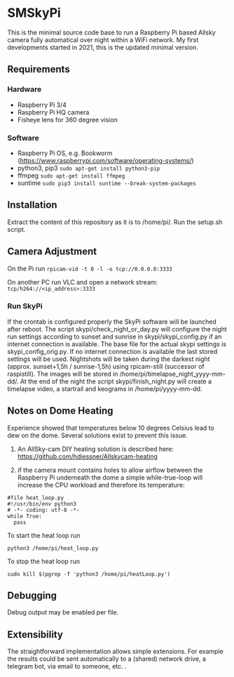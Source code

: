 # SMSkyPi
This is the minimal source code base to run a Raspberry Pi based Allsky camera fully automatical over night within a WiFi network. My first developments started in 2021, this is the updated minimal version.

## Requirements
### Hardware
- Raspberry Pi 3/4
- Raspberry Pi HQ camera
- Fisheye lens for 360 degree vision

### Software
- Raspberry Pi OS, e.g. Bookworm (https://www.raspberrypi.com/software/operating-systems/)
- python3, pip3
```sudo apt-get install python3-pip```
- ffmpeg
```sudo apt-get install ffmpeg```
- suntime
```sudo pip3 install suntime --break-system-packages```

## Installation
Extract the content of this repository as it is to /home/pi/.
Run the setup.sh script.

## Camera Adjustment
On the Pi run
```rpicam-vid -t 0 -l -o tcp://0.0.0.0:3333```

On another PC run VLC and open a network stream:
```tcp/h264://<ip_address>:3333```

### Run SkyPi
If the crontab is configured properly the SkyPi software will be launched after reboot. The script skypi/check_night_or_day.py will configure the night run settings according to sunset and sunrise in skypi/skypi_config.py if an internet connection is available. The base file for the actual skypi settings is skypi_config_orig.py. If no internet connection is available the last stored settings will be used.
Nightshots will be taken during the darkest night (approx. sunset+1,5h / sunrise-1,5h) using rpicam-still (successor of raspistill). The images will be stored in /home/pi/timelapse_night_yyyy-mm-dd/.
At the end of the night the script skypi/finish_night.py will create a timelapse video, a startrail and keograms in /home/pi/yyyy-mm-dd.

## Notes on Dome Heating
Experience showed that temperatures below 10 degrees Celsius lead to dew on the dome. Several solutions exist to prevent this issue.

1) An AllSky-cam DIY heating solution is described here:
https://github.com/hdiessner/Allskycam-heating

2) if the camera mount contains holes to allow airflow between the Raspberry Pi underneath the dome a simple while-true-loop will increase the CPU workload and therefore its temperature:
```
#file heat_loop.py
#!/usr/bin/env python3
# -*- coding: utf-8 -*-
while True:
  pass
```

To start the heat loop run
```
python3 /home/pi/heat_loop.py
```

To stop the heat loop run
```
sudo kill $(pgrep -f 'python3 /home/pi/heatLoop.py')
```
## Debugging
Debug output may be enabled per file.

## Extensibility
The straightforward implementation allows simple extensions. For example the results could be sent automatically to a (shared) network drive, a telegram bot, via email to someone, etc. .
